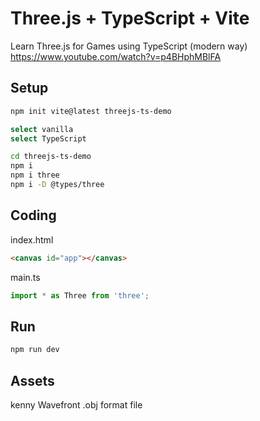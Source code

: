 # Three.js + TypeScript + Vite

Learn Three.js for Games using TypeScript (modern way)
https://www.youtube.com/watch?v=p4BHphMBlFA

## Setup

```bash
npm init vite@latest threejs-ts-demo

select vanilla
select TypeScript

cd threejs-ts-demo
npm i
npm i three
npm i -D @types/three
```

## Coding

index.html

```html
<canvas id="app"></canvas>    
```

main.ts

```ts
import * as Three from 'three';
```


## Run

```bash
npm run dev
```


## Assets
kenny
Wavefront .obj format file

